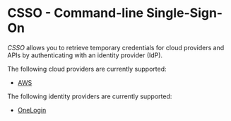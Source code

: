 # CSSO - Command-line Single-Sign-On

*CSSO* allows you to retrieve temporary credentials for cloud
providers and APIs by authenticating with an identity provider (IdP).


The following cloud providers are currently supported:

- [AWS](https://aws.amazon.com/)

The following identity providers are currently supported:

- [OneLogin](https://www.onelogin.com/)
